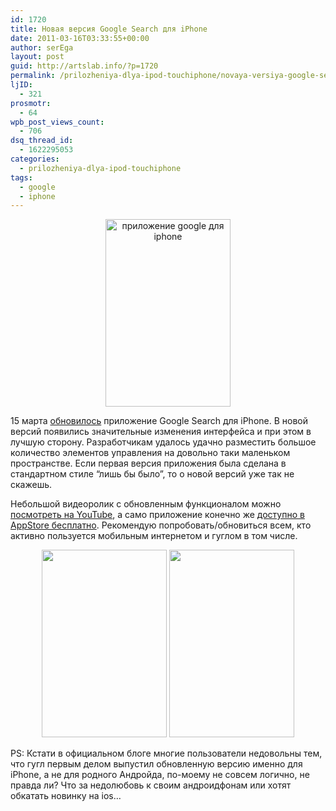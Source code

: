 ```yaml
---
id: 1720
title: Новая версия Google Search для iPhone
date: 2011-03-16T03:33:55+00:00
author: serEga
layout: post
guid: http://artslab.info/?p=1720
permalink: /prilozheniya-dlya-ipod-touchiphone/novaya-versiya-google-search-dlya-iphone/
ljID:
  - 321
prosmotr:
  - 64
wpb_post_views_count:
  - 706
dsq_thread_id:
  - 1622295053
categories:
  - prilozheniya-dlya-ipod-touchiphone
tags:
  - google
  - iphone
---
```

<center>
  <a href="http://artslab.info/wp-content/uploads/gs2-homepage.png"><img src="http://artslab.info/wp-content/uploads/gs2-homepage-200x300.png" alt="приложение google для iphone" title="gs2-homepage" width="200" height="300" class="alignnone size-medium wp-image-1721" /></a>
</center>

15 марта [обновилось](http://googlemobile.blogspot.com/2011/03/google-search-app-for-iphonea-new-name.html) приложение Google Search для iPhone. В новой версий появились значительные изменения интерфейса и при этом в лучшую сторону. Разработчикам удалось удачно разместить большое количество элементов управления на довольно таки маленьком пространстве. Если первая версия приложения была сделана в стандартном стиле &#8220;лишь бы было&#8221;, то о новой версий уже так не скажешь.

Небольшой видеоролик с обновленным функционалом можно [посмотреть на YouTube](http://www.youtube.com/watch?v=PNILRfRAjvY&feature=player_embedded), а само приложение конечно же [доступно в AppStore бесплатно](http://itunes.apple.com/us/app/google-mobile-app/id284815942?mt=8&ls=1). Рекомендую попробовать/обновиться всем, кто активно пользуется мобильным интернетом и гуглом в том числе.

<center>
  <a href="http://artslab.info/wp-content/uploads/gs3-toolbar.png"><img src="http://artslab.info/wp-content/uploads/gs3-toolbar-200x300.png" alt="" title="gs3-toolbar" width="200" height="300" class="alignnone size-medium wp-image-1722" srcset="http://googledrive.com/host/0B9lHVSSSdxdxd0hjdUdmRzY3Tjg/gs3-toolbar-200x300.png 200w, http://googledrive.com/host/0B9lHVSSSdxdxd0hjdUdmRzY3Tjg/gs3-toolbar.png 640w" sizes="(max-width: 200px) 100vw, 200px" /></a> <a href="http://artslab.info/wp-content/uploads/gs4-toolbarimage.png"><img src="http://artslab.info/wp-content/uploads/gs4-toolbarimage-200x300.png" alt="" title="gs4-toolbarimage" width="200" height="300" class="alignnone size-medium wp-image-1723" srcset="http://googledrive.com/host/0B9lHVSSSdxdxd0hjdUdmRzY3Tjg/gs4-toolbarimage-200x300.png 200w, http://googledrive.com/host/0B9lHVSSSdxdxd0hjdUdmRzY3Tjg/gs4-toolbarimage.png 640w" sizes="(max-width: 200px) 100vw, 200px" /></a>
</center>

PS: Кстати в официальном блоге многие пользователи недовольны тем, что гугл первым делом выпустил обновленную версию именно для iPhone, а не для родного Андройда, по-моему не совсем логично, не правда ли? Что за недолюбовь к своим андроидфонам или хотят обкатать новинку на ios&#8230;